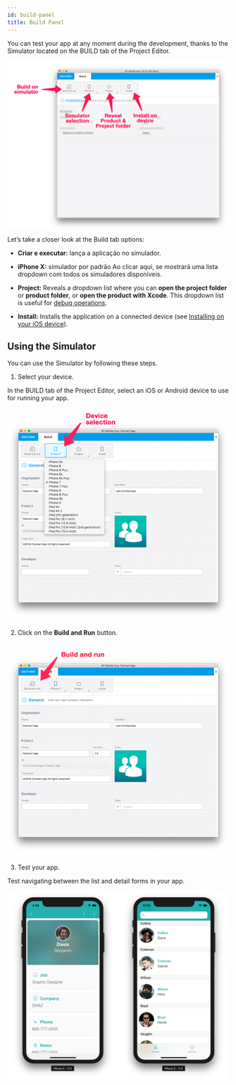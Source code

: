 ```yaml
---
id: build-panel
title: Build Panel
---
```


You can test your app at any moment during the development, thanks to the Simulator located on the BUILD tab of the Project Editor.

![BuildTab](img/Build-Tab-4D-for-iOS.png)


Let’s take a closer look at the Build tab options:

* **Criar e executar:** lança a aplicação no simulador.

* **iPhone X:** simulador por padrão Ao clicar aqui, se mostrará uma lista dropdown com todos os simuladores disponíveis.

* **Project:** Reveals a dropdown list where you can **open the project folder** or **product folder**, or **open the product with Xcode**. This dropdown list is useful for [debug operations](../debug/from-project-editor).

* **Install:** Installs the application on a connected device (see [Installing on your iOS device](../deployment/testing-on-your-device)).


## Using the Simulator

You can use the Simulator by following these steps.

1. Select your device.

In the BUILD tab of  the Project Editor, select an iOS or Android device to use for running your app.

![Device selection](img/device-selection-4D-for-ios.png)

2. Click on the **Build and Run** button.

![Build and Run](img/build-and-run-4D-for-iOS.png)

3. Test your app.

Test navigating between the list and detail forms in your app.

![Test in Simulator](img/simulator-forms-4D-for-iOS.png) 
